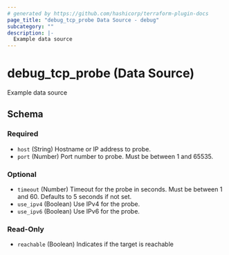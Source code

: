```yaml
---
# generated by https://github.com/hashicorp/terraform-plugin-docs
page_title: "debug_tcp_probe Data Source - debug"
subcategory: ""
description: |-
  Example data source
---
```


# debug_tcp_probe (Data Source)

Example data source



<!-- schema generated by tfplugindocs -->
## Schema

### Required

- `host` (String) Hostname or IP address to probe.
- `port` (Number) Port number to probe. Must be between 1 and 65535.

### Optional

- `timeout` (Number) Timeout for the probe in seconds. Must be between 1 and 60. Defaults to 5 seconds if not set.
- `use_ipv4` (Boolean) Use IPv4 for the probe.
- `use_ipv6` (Boolean) Use IPv6 for the probe.

### Read-Only

- `reachable` (Boolean) Indicates if the target is reachable
